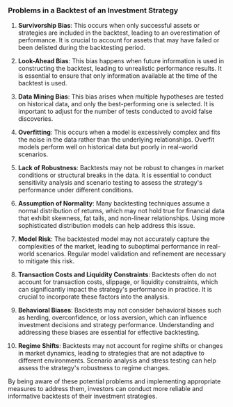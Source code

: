 ### Problems in a Backtest of an Investment Strategy

1. **Survivorship Bias**: This occurs when only successful assets or strategies are included in the backtest, leading to an overestimation of performance. It is crucial to account for assets that may have failed or been delisted during the backtesting period.

2. **Look-Ahead Bias**: This bias happens when future information is used in constructing the backtest, leading to unrealistic performance results. It is essential to ensure that only information available at the time of the backtest is used.

3. **Data Mining Bias**: This bias arises when multiple hypotheses are tested on historical data, and only the best-performing one is selected. It is important to adjust for the number of tests conducted to avoid false discoveries.

4. **Overfitting**: This occurs when a model is excessively complex and fits the noise in the data rather than the underlying relationships. Overfit models perform well on historical data but poorly in real-world scenarios.

5. **Lack of Robustness**: Backtests may not be robust to changes in market conditions or structural breaks in the data. It is essential to conduct sensitivity analysis and scenario testing to assess the strategy's performance under different conditions.

6. **Assumption of Normality**: Many backtesting techniques assume a normal distribution of returns, which may not hold true for financial data that exhibit skewness, fat tails, and non-linear relationships. Using more sophisticated distribution models can help address this issue.

7. **Model Risk**: The backtested model may not accurately capture the complexities of the market, leading to suboptimal performance in real-world scenarios. Regular model validation and refinement are necessary to mitigate this risk.

8. **Transaction Costs and Liquidity Constraints**: Backtests often do not account for transaction costs, slippage, or liquidity constraints, which can significantly impact the strategy's performance in practice. It is crucial to incorporate these factors into the analysis.

9. **Behavioral Biases**: Backtests may not consider behavioral biases such as herding, overconfidence, or loss aversion, which can influence investment decisions and strategy performance. Understanding and addressing these biases are essential for effective backtesting.

10. **Regime Shifts**: Backtests may not account for regime shifts or changes in market dynamics, leading to strategies that are not adaptive to different environments. Scenario analysis and stress testing can help assess the strategy's robustness to regime changes.

By being aware of these potential problems and implementing appropriate measures to address them, investors can conduct more reliable and informative backtests of their investment strategies.